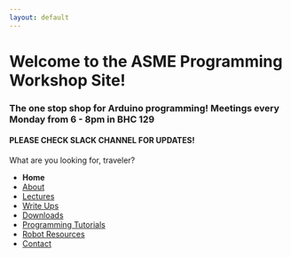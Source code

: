 ```yaml
---
layout: default
---
```


#  Welcome to the ASME Programming Workshop Site!

### The one stop shop for Arduino programming! Meetings every Monday from 6 - 8pm in BHC 129
#### **PLEASE CHECK SLACK CHANNEL FOR UPDATES!**
What are you looking for, traveler?  
* **Home**
* [About](pages/About.md)
* [Lectures](pages/Lectures.md)
* [Write Ups](pages/Write_Ups.md)
* [Downloads](pages/Downloads.md)
* [Programming Tutorials](pages/Programming_Tutorials.md)
* [Robot Resources](pages/Robot_Resources.md)
* [Contact](pages/Contact.md)
